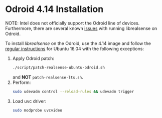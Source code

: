 # Odroid 4.14 Installation
NOTE: Intel does not officially support the Odroid line of devices. Furthermore, there are several known [issues](../../../issues?utf8=%E2%9C%93&q=is%3Aissue%20is%3Aopen%20odroid) with running librealsense on Odroid.

To install _librealsense_ on the Odroid, use the 4.14 image and follow the [regular instructions](installation.md) for Ubuntu 16.04 with the following exceptions:
1. Apply Odroid patch:
   ```sh
   ./script/patch-realsense-ubuntu-odroid.sh
   ```
   and **NOT** `patch-realsense-lts.sh`.
2. Perform:
   ```sh
   sudo udevadm control --reload-rules && udevadm trigger
   ```
3. Load uvc driver:
   ```sh
   sudo modprobe uvcvideo
   ```
